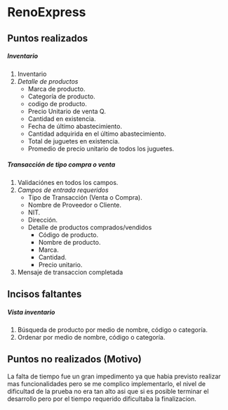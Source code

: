 # RenoExpress

## Puntos realizados
##### Inventario
1. Inventario
2. *Detalle de productos*
    - Marca de producto.
    - Categoría de producto.
    - codigo de producto.
    - Precio Unitario de venta Q.
    - Cantidad en existencia.
    - Fecha de último abastecimiento.
    - Cantidad adquirida en el último abastecimiento.
    - Total de juguetes en existencia.
    - Promedio de precio unitario de todos los juguetes.

##### Transacción de tipo compra o venta 
1. Validaciónes en todos los campos.
2. *Campos de entrada requeridos*
   - Tipo de Transacción (Venta o Compra).
   - Nombre de Proveedor o Cliente.
   - NIT.
   - Dirección.
   - Detalle de productos comprados/vendidos
     - Código de producto.
     - Nombre de producto.
     - Marca.
     - Cantidad.
     - Precio unitario.
3. Mensaje de transaccion completada

## Incisos faltantes
##### Vista inventario
1. Búsqueda de producto por medio de nombre, código o categoría.
2. Ordenar por medio de nombre, código o categoría.

## Puntos no realizados (Motivo)
La falta de tiempo fue un gran impedimento ya que habia previsto realizar mas funcionalidades pero se me complico implementarlo, el nivel de dificultad de la prueba no era tan alto asi que si es posible terminar el desarrollo pero por el tiempo requerido dificultaba la finalizacion.
